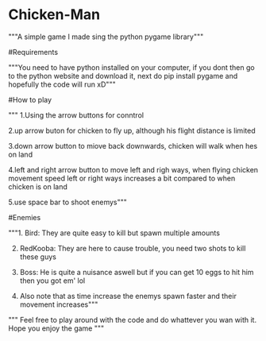 # Chicken-Man
"""A simple game I made sing the python pygame library"""

#Requirements

"""You need to have python installed on your computer, if you dont then go to the python website and download it, next do pip install pygame
 and hopefully the code will run xD"""
 
 #How to play
 
""" 1.Using the arrow buttons for conntrol

2.up arrow buton for chicken to fly up, although his flight distance is limited

3.down arrow button to miove back downwards, chicken will walk when hes on land

4.left and right arrow button to move left and righ ways, when flying chicken movement speed left or right ways increases a bit compared to when chicken is on land

5.use space bar to shoot enemys"""

#Enemies

"""1. Bird: They are quite easy to kill but spawn multiple amounts

2. RedKooba: They are here to cause trouble, you need two shots to kill these guys

3. Boss: He is quite a nuisance aswell but if you can get 10 eggs to hit him then you got em' lol
 
4. Also note that as time increase the enemys spawn faster and their movement increases"""


""" Feel free to play around with the code and do whattever you wan with it. Hope you enjoy the game """
